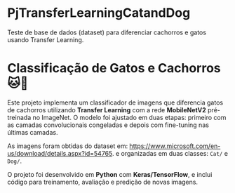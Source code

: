 # PjTransferLearningCatandDog
Teste de base de dados (dataset) para diferenciar cachorros e gatos usando Transfer Learning.

# Classificação de Gatos e Cachorros 🐱🐶

Este projeto implementa um classificador de imagens que diferencia gatos de cachorros utilizando **Transfer Learning** com a rede **MobileNetV2** pré-treinada no ImageNet. O modelo foi ajustado em duas etapas: primeiro com as camadas convolucionais congeladas e depois com fine-tuning nas últimas camadas.  

As imagens foram obtidas do dataset em: https://www.microsoft.com/en-us/download/details.aspx?id=54765. e organizadas em duas classes: `Cat/` e `Dog/`.  

O projeto foi desenvolvido em **Python** com **Keras/TensorFlow**, e inclui código para treinamento, avaliação e predição de novas imagens.
